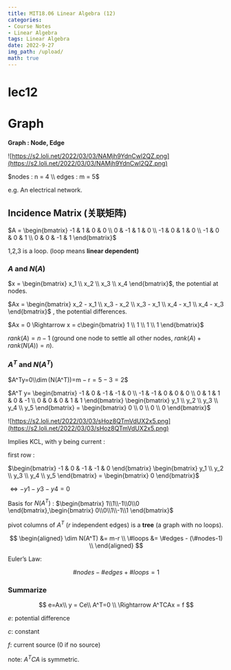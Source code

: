 ```yaml
---
title: MIT18.06 Linear Algebra (12)
categories:
- Course Notes
- Linear Algebra
tags: Linear Algebra
date: 2022-9-27
img_path: /upload/
math: true
---
```


# lec12

# Graph

**Graph : Node, Edge**

![https://s2.loli.net/2022/03/03/NAMjh9YdnCwl2QZ.png](https://s2.loli.net/2022/03/03/NAMjh9YdnCwl2QZ.png)

$nodes : n = 4 \\ edges : m = 5$

e.g. An electrical network.

## Incidence Matrix (关联矩阵)

$A = \begin{bmatrix}  -1 & 1 & 0 & 0 \\  0 & -1 & 1 & 0 \\  -1 & 0 & 1 & 0 \\  -1 & 0 & 0 & 1 \\  0 & 0 & -1 & 1 \end{bmatrix}$

1,2,3 is a loop. (loop means **linear dependent)**

### *A* and *N*(*A*)

$x = \begin{bmatrix} x_1 \\ x_2 \\ x_3 \\ x_4 \end{bmatrix}$, the potential at nodes.

$Ax = \begin{bmatrix}  x_2 - x_1 \\  x_3 - x_2 \\  x_3 - x_1 \\  x_4 - x_1 \\  x_4 - x_3 \end{bmatrix}$ , the potential differences.

$Ax = 0 \Rightarrow x = c\begin{bmatrix}  1 \\ 1 \\ 1 \\ 1 \end{bmatrix}$

$rank(A)=n-1$ (ground one node to settle all other nodes, $rank(A)+rank(N(A))=n$).

### $A^T$ and $N(A^T)$

$A^Ty=0\\dim (N(A^T))=m − r = 5 − 3 = 2$

$A^T y= \begin{bmatrix}  -1 & 0 & -1 & -1 & 0 \\  -1 & -1 & 0 & 0 & 0 \\  0 & 1 & 1 & 0 & -1 \\  0 & 0 & 0 & 1 & 1 \end{bmatrix} \begin{bmatrix}  y_1 \\  y_2 \\  y_3 \\  y_4 \\  y_5 \end{bmatrix} = \begin{bmatrix}  0 \\ 0 \\ 0 \\ 0 \end{bmatrix}$

![https://s2.loli.net/2022/03/03/sHoz8QTmVdUX2x5.png](https://s2.loli.net/2022/03/03/sHoz8QTmVdUX2x5.png)

Implies KCL, with y being current :

first row :

$\begin{bmatrix}  -1 & 0 & -1 & -1 & 0 \end{bmatrix} \begin{bmatrix}  y_1 \\  y_2 \\  y_3 \\  y_4 \\  y_5 \end{bmatrix} = \begin{bmatrix}  0 \end{bmatrix}$

$\iff − y1 − y3 − y4 = 0$

Basis for $N(A^T)$ : $\begin{bmatrix}  1\\1\\-1\\0\\0 \end{bmatrix},\begin{bmatrix}  0\\0\\1\\-1\\1 \end{bmatrix}$

pivot columns of $A^T$ ($r$ independent edges) is a **tree** (a graph with no loops).

$$
\begin{aligned}
    \dim N(A^T) &= m-r \\
    \#loops &= \#edges - (\#nodes-1) \\
\end{aligned}
$$

Euler’s Law:

$$
\#nodes − \#edges + \#loops = 1
$$

### Summarize

$$
e=Ax\\
y = Ce\\
A^T=0 \\
\Rightarrow A^TCAx = f
$$

$e$: potential difference

$c$: constant

$f$: current source (0 if no source)

note: $A^TCA$ is symmetric.